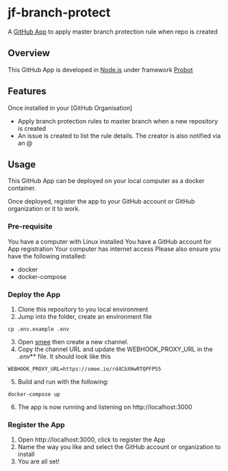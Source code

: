 # jf-branch-protect
A [GitHub App](https://developer.github.com/apps/about-apps/) to apply master branch protection rule when repo is created

## Overview 
This GitHub App is developed in [Node.js](https://nodejs.org/en/) under framework [Probot](https://probot.github.io/)

## Features
Once installed in your [GitHub Organisation]
* Apply branch protection rules to master branch when a new repository is created
* An issue is created to list the rule details. The creator is also notified via an @

## Usage
This GitHub App can be deployed on your local computer as a docker container.

Once deployed, register the app to your GitHub account or GitHub organization or it to work.
### Pre-requisite
You have a computer with Linux installed
You have a GitHub account for App registration
Your computer has internet access
Please also ensure you have the following installed:
* docker
* docker-compose

### Deploy the App
1. Clone this repository to you local environment
2. Jump into the folder, create an environment file
```
cp .env.example .env
```
3. Open [smee](https://smee.io/new) then create a new channel. 
4. Copy the channel URL and update the WEBHOOK_PROXY_URL in the _.env_** file. It should look like this
```
WEBHOOK_PROXY_URL=https://smee.io/rd4CbXHwRTQPFP55
```
5. Build and run with the following:
```
docker-compose up
```
6. The app is now running and listening on http://localhost:3000

### Register the App
1. Open http://localhost:3000, click to register the App
2. Name the way you like and select the GitHub account or organization to install
3. You are all set!

